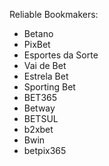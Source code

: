 Reliable Bookmakers:

* Betano
* PixBet
* Esportes da Sorte
* Vai de Bet
* Estrela Bet
* Sporting Bet
* BET365
* Betway
* BETSUL
* b2xbet
* Bwin
* betpix365